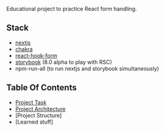 Educational project to practice React form handling.

## Stack
- [nextjs](https://nextjs.org)
- [chakra](https://chakra-ui.com)
- [react-hook-form](https://react-hook-form.com)
- [storybook](https://storybook.js.org) (8.0 alpha to play with RSC)
- npm-run-all (to run nextjs and storybook simultaneously)
 
## Table Of Contents
- [Project Task](docs/project-overview.md)
- [Project Architecture](docs/project-architecture.md)
- [Project Structure]
- [Learned stuff]

